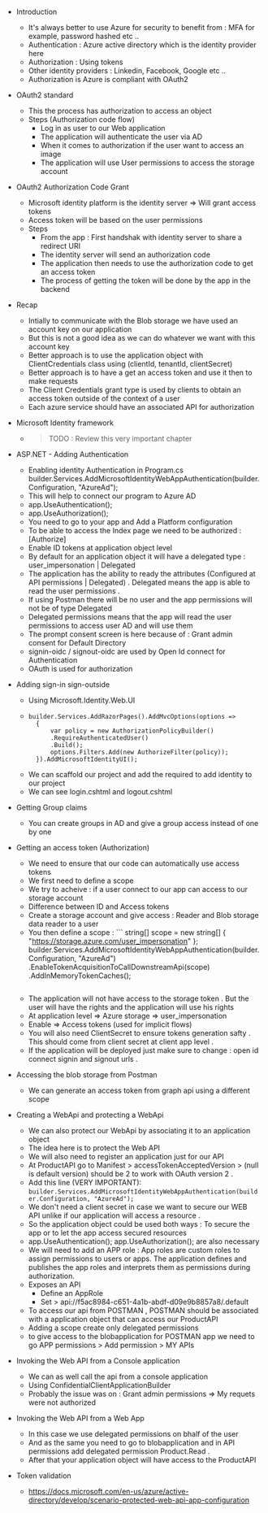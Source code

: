 - Introduction
    - It's always better to use Azure for security to benefit from : MFA for example, password  hashed etc ..
    - Authentication : Azure active directory which is the identity provider here
    - Authorization : Using tokens
    - Other identity providers : Linkedin, Facebook, Google etc ..
    - Authorization is Azure is compliant with OAuth2

- OAuth2 standard
  - This the process has authorization to access an object
  - Steps (Authorization code flow)
     - Log in as user to our Web application
     - The application will authenticate the user via AD
     - When it comes to authorization if the user want to access an image 
     - The application will use User permissions to access the storage account

- OAuth2 Authorization Code Grant
  - Microsoft identity platform is the identity server => Will grant access tokens
  - Access token will be based on the user permissions
  - Steps 
    - From the app : First handshak with identity server to share a redirect URI
    - The identity server will send an authorization code
    - The application then needs to use the authorization code to get an access token
    - The process of getting the token will be done by the app in the backend

- Recap
  - Intially to communicate with the Blob storage we have used an account key on our application
  - But this is not a good idea as we can do whatever we want with this account key
  - Better approach is to use the application object with ClientCredentials class using (clientId, tenantId, clientSecret)
  - Better approach is to have a get an access token and use it then to make requests
  - The Client Credentials grant type is used by clients to obtain an access token outside of the context of a user
  - Each azure service should have an associated API for authorization

- Microsoft Identity framework
  - > TODO : Review this very important chapter

- ASP.NET - Adding Authentication
  - Enabling identity Authentication in Program.cs 
   builder.Services.AddMicrosoftIdentityWebAppAuthentication(builder.Configuration, "AzureAd");
  - This will help to connect our program to Azure AD
  - app.UseAuthentication();
  - app.UseAuthorization();
  - You need to go to your app and Add a Platform configuration
  - To be able to access the Index page we need to be authorized : [Authorize]
  - Enable ID tokens at application object level
  - By default for an application object it will have a delegated type : user_impersonation | Delegated
  - The application has the ability to ready the attributes (Configured at API permissions | Delegated) . Delegated means the app is able to read 
    the user permissions .
  - If using Postman there will be no user and the app permissions will not be of type Delegated
  - Delegated permissions means that the app will read the user permissions to access user AD and will use them
  - The prompt consent screen is here because of : Grant admin consent for Default Directory
  - signin-oidc / signout-oidc are used by Open Id connect for Authentication
  - OAuth is used for authorization


- Adding sign-in sign-outside
  - Using Microsoft.Identity.Web.UI
  - 
    ```
    builder.Services.AddRazorPages().AddMvcOptions(options =>
      { 
          var policy = new AuthorizationPolicyBuilder()
          .RequireAuthenticatedUser()
          .Build();
          options.Filters.Add(new AuthorizeFilter(policy));
      }).AddMicrosoftIdentityUI();
    ```
  - We can scaffold our project and add the required to add identity to our project
  - We can see login.cshtml and logout.cshtml


- Getting Group claims
  - You can create groups in AD and give a group access instead of one by one


- Getting an access token (Authorization)
  - We need to ensure that our code can automatically use access tokens
  - We first need to define a scope
  - We try to acheive : if a user connect to our app can access to our storage account
  - Difference between ID and Access tokens
  - Create a storage account and give access : Reader and Blob storage data reader to a user
  - You then define a scope : 
         ``` 
        string[] scope = new string[] { "https://storage.azure.com/user_impersonation" };
        builder.Services.AddMicrosoftIdentityWebAppAuthentication(builder.Configuration, "AzureAd")
       .EnableTokenAcquisitionToCallDownstreamApi(scope)
       .AddInMemoryTokenCaches(); 
       ```
  - The application will not have access to the storage token . But the user will have the rights 
    and the application will use his rights
  - At application level => Azure storage => user_impersonation
  - Enable => Access tokens (used for implicit flows)
  - You will also need ClientSecret to ensure tokens generation safty . This should come from client 
    secret at client app level .
  - If the application will be deployed just make sure to change : open id connect 
    signin and signout urls .


- Accessing the blob storage from Postman
  - We can generate an access token from graph api using a different scope 

- Creating a WebApi and protecting a WebApi
  - We can also protect our WebApi by associating it to an application object
  - The idea here is to protect the Web API
  - We will also need to register an application just for our API
  - At ProductAPI go to Manifest > accessTokenAcceptedVersion > (null is default version)
       should be 2 to work with OAuth version 2 .
  - Add this line (VERY IMPORTANT): 
      ``` builder.Services.AddMicrosoftIdentityWebAppAuthentication(builder.Configuration, "AzureAd"); ```
  - We don't need a client secret in case we want to secure our WEB API unlike if our application will access a resource .
  - So the application object could be used both ways : To secure the app or to let the app access secured resources
  - app.UseAuthentication(); app.UseAuthorization(); are also necessary
  - We will need to add an APP role :
   App roles are custom roles to assign permissions to users or apps. The application defines 
   and publishes the app roles and interprets them as permissions during authorization.
  - Exposes an API
     - Define an AppRole
     - Set > api://f5ac8984-c651-4a1b-abdf-d09e9b8857a8/.default
  - To access our api from POSTMAN , POSTMAN should be associated with a application object that can access our ProductAPI
  - Adding a scope create only delegated permissions
  - to give access to the blobapplication for POSTMAN app we need to go APP permissions > Add permission > MY APIs


- Invoking the Web API from a Console application
  - We can as well call the api from a console application
  - Using ConfidentialClientApplicationBuilder
  - Probably the issue was on : Grant admin permissions => My requets were not authorized


- Invoking the Web API from a Web App
   - In this case we use delegated permissions on bhalf of the user
   - And as the same you need to go to blobapplication and in API permissions add delegated permission Product.Read .
   - After that your application object will have access to the ProductAPI


- Token validation
   - https://docs.microsoft.com/en-us/azure/active-directory/develop/scenario-protected-web-api-app-configuration